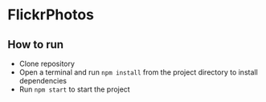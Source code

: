 # FlickrPhotos
## How to run 
- Clone repository
- Open a terminal and run `npm install` from the project directory to install dependencies
- Run `npm start` to start the project
